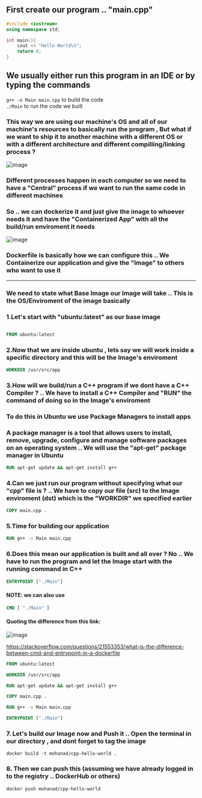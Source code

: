 ## First create our program .. "main.cpp"
```c++
#include <iostream>
using namespace std;

int main(){
    cout << "Hello World\n";
    return 0;
}
```
## We usually either run this program in an IDE or by typing the commands
```g++ -o Main main.cpp``` to build the code  
```./Main``` to run the code we built
### This way we are using our machine's OS and all of our machine's resources to basically run the program , But what if we want to ship it to another machine with a different OS or with a different architecture and different compilling/linking process ? 
![image](https://github.com/MohanadKh03/docker-cpp/assets/67065678/053377cc-f279-4a56-b515-5fb79e9a0efe)
### Different processes happen in each computer so we need to have a "Central" process if we want to run the same code in different machines 

### So .. we can dockerize it and just give the image to whoever needs it and have the "Containerized App" with all the build/run enviroment it needs 
![image](https://github.com/MohanadKh03/docker-cpp/assets/67065678/cd835d24-ee2d-4644-a4aa-1fcc465d4428)

### Dockerfile is basically how we can configure this .. We Containerize our application and give the "Image" to others who want to use it
---
### We need to state what Base Image our Image will take .. This is the OS/Enviroment of the image basically

### 1.Let's start with "ubuntu:latest" as our base image 
```Dockerfile 

FROM ubuntu:latest

```
### 2.Now that we are inside ubuntu , lets say we will work inside a specific directory and this will be the Image's enviroment
```Dockerfile
WORKDIR /usr/src/app
```
### 3.How will we build/run a C++ program if we dont have a C++ Compiler ? .. We have to install a C++ Compiler and "RUN" the command of doing so in the Image's enviroment
### To do this in Ubuntu we use Package Managers to install apps 
### A package manager is a tool that allows users to install, remove, upgrade, configure and manage software packages on an operating system .. We will use the "apt-get" package manager in Ubuntu

```Dockerfile
RUN apt-get update && apt-get install g++
```

### 4.Can we just run our program without specifying what our "cpp" file is ? .. We have to copy our file (src) to the Image enviroment (dst) which is the "WORKDIR" we specified earlier
```Dockerfile
COPY main.cpp .
```

### 5.Time for building our application 
```Dockerfile
RUN g++ -o Main main.cpp
```
### 6.Does this mean our application is built and all over ? No .. We have to run the program and let the Image start with the running command in C++ 
```Dockerfile
ENTRYPOINT ["./Main"]
```
#### NOTE: we can also use
```Dockerfile
CMD [ "./Main" ]
``` 
#### Quoting the difference from this link: 
![image](https://github.com/MohanadKh03/docker-cpp/assets/67065678/6c6af83a-6088-46f7-b042-0fa61fd01c4d)

https://stackoverflow.com/questions/21553353/what-is-the-difference-between-cmd-and-entrypoint-in-a-dockerfile

```Dockerfile
FROM ubuntu:latest

WORKDIR /usr/src/app

RUN apt-get update && apt-get install g++

COPY main.cpp .

RUN g++ -o Main main.cpp

ENTRYPOINT ["./Main"]
```

### 7. Let's build our Image now and Push it .. Open the terminal in our directory , and dont forget to tag the image 
```
docker build -t mohanad/cpp-hello-world .
```
### 8. Then we can push this (assuming we have already logged in to the registry .. DockerHub or others)
```
docker push mohanad/cpp-hello-world
```


